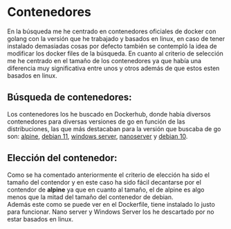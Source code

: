 # Contenedores
En la búsqueda me he centrado en contenedores oficiales de docker con golang con la versión que he trabajado y basados en linux, en caso de tener instalado demasiadas cosas por defecto también se contempló la idea de modificar los docker files de la búsqueda. En cuanto al criterio de selección me he centrado en el tamaño de los contenedores ya que había una diferencia muy significativa entre unos y otros además de que estos esten basados en linux.

## **Búsqueda de contenedores:**
Los contenedores los he buscado en Dockerhub, donde había diversos contenedores para diversas versiones de go en función de las distribuciones, las que más destacaban para la versión que buscaba de go son: [alpine](https://github.com/docker-library/golang/blob/ee5d5d94498b7bd72a5047a2980cf762b0d7236f/1.19/alpine3.16/Dockerfile), [debian 11](https://github.com/docker-library/golang/blob/ee5d5d94498b7bd72a5047a2980cf762b0d7236f/1.19/bullseye/Dockerfile), [windows server](https://github.com/docker-library/golang/blob/ee5d5d94498b7bd72a5047a2980cf762b0d7236f/1.19/windows/windowsservercore-ltsc2022/Dockerfile), [nanoserver](https://github.com/docker-library/golang/blob/ee5d5d94498b7bd72a5047a2980cf762b0d7236f/1.19/windows/nanoserver-1809/Dockerfile) y [debian 10](https://github.com/docker-library/golang/blob/6bf11786153a087ebfb866ac9417c4381b30df8f/1.18/buster/Dockerfile).

## **Elección del contenedor:**
Como se ha comentado anteriormente el criterio de elección ha sido el tamaño del contendor y en este caso ha sido fácil decantarse por el contendor de **alpine** ya que en cuanto al tamaño, el de alpine es algo menos que la mitad del tamaño del contenedor de debian.   
Además este como se puede ver en el Dockerfile, tiene instalado lo justo para funcionar. Nano server y Windows Server los he descartado por no estar basados en linux.
